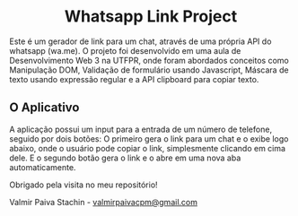 <h1 align="center">
  Whatsapp Link Project
</h1>

Este é um gerador de link para um chat, através de uma própria API do whatsapp (wa.me). O projeto foi desenvolvido em uma aula de Desenvolvimento Web 3 na UTFPR, onde foram abordados conceitos como Manipulação DOM, Validação de formulário usando Javascript, Máscara de texto usando expressão regular e a API clipboard para copiar texto.

## O Aplicativo
A aplicação possui um input para a entrada de um número de telefone, seguido por dois botões: O primeiro gera o link para um chat e o exibe logo abaixo, onde o usuário pode copiar o link, simplesmente clicando em cima dele. E o segundo botão gera o link e o abre em uma nova aba automaticamente.

Obrigado pela visita no meu repositório!

Valmir Paiva Stachin - valmirpaivacpm@gmail.com
